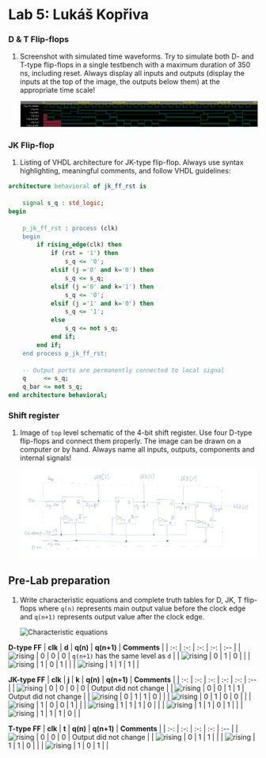 # Lab 5: Lukáš Kopřiva

### D & T Flip-flops

1. Screenshot with simulated time waveforms. Try to simulate both D- and T-type flip-flops in a single testbench with a maximum duration of 350 ns, including reset. Always display all inputs and outputs (display the inputs at the top of the image, the outputs below them) at the appropriate time scale!

   ![EPWave](waveform.PNG)

### JK Flip-flop

1. Listing of VHDL architecture for JK-type flip-flop. Always use syntax highlighting, meaningful comments, and follow VHDL guidelines:

```vhdl
architecture behavioral of jk_ff_rst is
    
    signal s_q : std_logic;
begin
    
    p_jk_ff_rst : process (clk)
    begin
        if rising_edge(clk) then
            if (rst = '1') then
                s_q <= '0';
            elsif (j ='0' and k='0') then
                s_q <= s_q;
            elsif (j ='0' and k='1') then
            	s_q <= '0';
            elsif (j ='1' and k='0') then
            	s_q <= '1';
            else
                s_q <= not s_q;
            end if;
        end if;
    end process p_jk_ff_rst;

    -- Output ports are permanently connected to local signal
    q     <= s_q;
    q_bar <= not s_q;
end architecture behavioral;

```

### Shift register

1. Image of `top` level schematic of the 4-bit shift register. Use four D-type flip-flops and connect them properly. The image can be drawn on a computer or by hand. Always name all inputs, outputs, components and internal signals!

   ![shift register](4bit.jpg)

## Pre-Lab preparation

1. Write characteristic equations and complete truth tables for D, JK, T flip-flops where `q(n)` represents main output value before the clock edge and `q(n+1)` represents output value after the clock edge.

   ![Characteristic equations](images/eq_flip_flops.png)
<!--
https://editor.codecogs.com/
\begin{align*}
    q_{n+1}^D =&~D \\
    q_{n+1}^{JK} =& \\
    q_{n+1}^T =& \\
\end{align*}
-->

   **D-type FF**
   | **clk** | **d** | **q(n)** | **q(n+1)** | **Comments** |
   | :-: | :-: | :-: | :-: | :-- |
   | ![rising](images/eq_uparrow.png) | 0 | 0 | 0 | `q(n+1)` has the same level as `d` |
   | ![rising](images/eq_uparrow.png) | 0 | 1 | 0 |  |
   | ![rising](images/eq_uparrow.png) | 1 | 0 | 1 |  |
   | ![rising](images/eq_uparrow.png) | 1 | 1 | 1 |  |

   **JK-type FF**
   | **clk** | **j** | **k** | **q(n)** | **q(n+1)** | **Comments** |
   | :-: | :-: | :-: | :-: | :-: | :-- |
   | ![rising](images/eq_uparrow.png) | 0 | 0 | 0 | 0 | Output did not change |
   | ![rising](images/eq_uparrow.png) | 0 | 0 | 1 | 1 | Output did not change |
   | ![rising](images/eq_uparrow.png) | 0 | 1 | 1 | 0 |  |
   | ![rising](images/eq_uparrow.png) | 0 | 1 | 0 | 0 |  |
   | ![rising](images/eq_uparrow.png) | 1 | 0 | 0 | 1 |  |
   | ![rising](images/eq_uparrow.png) | 1 | 1 | 1 | 0 |  |
   | ![rising](images/eq_uparrow.png) | 1 | 1 | 0 | 1 |  |
   | ![rising](images/eq_uparrow.png) | 1 | 1 | 1 | 0 |  |

   **T-type FF**
   | **clk** | **t** | **q(n)** | **q(n+1)** | **Comments** |
   | :-: | :-: | :-: | :-: | :-- |
   | ![rising](images/eq_uparrow.png) | 0 | 0 | 0 | Output did not change |
   | ![rising](images/eq_uparrow.png) | 0 | 1 | 1 |  |
   | ![rising](images/eq_uparrow.png) | 1 | 1 | 0 |  |
   | ![rising](images/eq_uparrow.png) | 1 | 0 | 1 |  |
